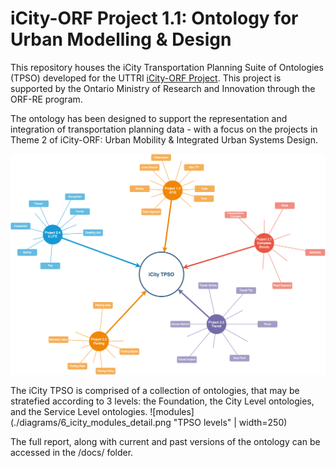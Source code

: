 # iCity-ORF Project 1.1: Ontology for Urban Modelling & Design
This repository houses the iCity Transportation Planning Suite of Ontologies (TPSO) developed for the UTTRI [iCity-ORF Project](http://uttri.utoronto.ca/research/projects/icity-urban-informatics-sustainable-metropolitan-growth/). This project is supported by the Ontario Ministry of Research and Innovation through the ORF-RE program.

The ontology has been designed to support the representation and integration of transportation planning data - with a focus on the projects in Theme 2 of iCity-ORF: Urban Mobility & Integrated Urban Systems Design.

![project  diagram](./diagrams/1_icity_TPSO_projects.png "TPSO and iCity Projects")

The iCity TPSO is comprised of a collection of ontologies, that may be stratefied according to 3 levels: the Foundation, the City Level ontologies, and the Service Level ontologies.
![modules](./diagrams/6_icity_modules_detail.png "TPSO levels" | width=250)

The full report, along with current and past versions of the ontology can be accessed in the /docs/ folder.


